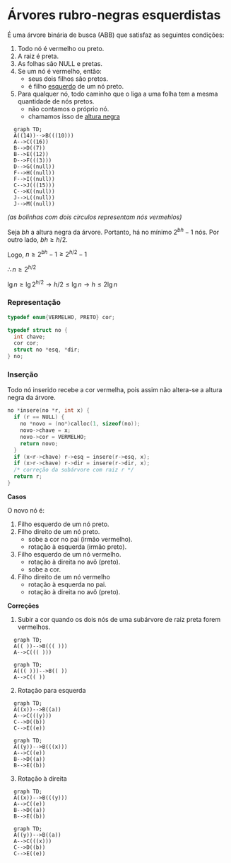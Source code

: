 # Árvores rubro-negras esquerdistas

É uma árvore binária de busca (ABB) que satisfaz as seguintes condições:

1. Todo nó é vermelho ou preto.
2. A raiz é preta.
3. As folhas são NULL e pretas.
4. Se um nó é vermelho, então:
    - seus dois filhos são pretos.
    - é filho <ins>esquerdo</ins> de um nó preto.
5. Para qualquer nó, todo caminho que o liga a uma folha tem a mesma quantidade de nós pretos.
    - não contamos o próprio nó.
    - chamamos isso de <ins>altura negra</ins>

```mermaid
  graph TD;
  A((14))-->B(((10)))
  A-->C((16))
  B-->D((7))
  B-->E((12))
  D-->F(((3)))
  D-->G((null))
  F-->H((null))
  F-->I((null))
  C-->J(((15)))
  C-->K((null))
  J-->L((null))
  J-->M((null))
```
*(as bolinhas com dois circulos representam nós vermehlos)*

Seja $bh$ a altura negra da árvore. Portanto, há no mínimo $2^{bh}-1$ nós. Por outro lado, $bh \ge h/2$.

Logo, $n \ge 2^{bh}-1 \ge 2^{h/2}-1$

$\therefore n \ge 2^{h/2}$

$\lg n \ge \lg 2^{h/2} \rightarrow h/2 \le \lg n \rightarrow h \le 2\lg n$

### Representação

```c
typedef enum{VERMELHO, PRETO} cor;

typedef struct no {
  int chave;
  cor cor;
  struct no *esq, *dir;
} no;
```

### Inserção

Todo nó inserido recebe a cor vermelha, pois assim não altera-se a altura negra da árvore.

```c
no *insere(no *r, int x) {
  if (r == NULL) {
    no *novo = (no*)calloc(1, sizeof(no));
    novo->chave = x;
    novo->cor = VERMELHO;
    return novo;
  }
  if (x<r->chave) r->esq = insere(r->esq, x);
  if (x>r->chave) r->dir = insere(r->dir, x);
  /* correção da subárvore com raiz r */
  return r;
}
```

**Casos**

O novo nó é:
1. Filho esquerdo de um nó preto.
2. Filho direito de um nó preto.
    - sobe a cor no pai (irmão vermelho).
    - rotação à esquerda (irmão preto).
3. Filho esquerdo de um nó vermelho.
    - rotação à direita no avô (preto).
    - sobe a cor.
4. Filho direito de um nó vermelho
    - rotação à esquerda no pai.
    - rotação à direita no avô (preto).

**Correções**

1. Subir a cor quando os dois nós de uma subárvore de raiz preta forem vermelhos.

```mermaid
  graph TD;
  A(( ))-->B((( )))
  A-->C((( )))
```
```mermaid
  graph TD;
  A((( )))-->B(( ))
  A-->C(( ))
```
2. Rotação para esquerda

```mermaid
  graph TD;
  A((x))-->B((a))
  A-->C(((y)))
  C-->D((b))
  C-->E((e))
```
```mermaid
  graph TD;
  A((y))-->B(((x)))
  A-->C((e))
  B-->D((a))
  B-->E((b))
```
3. Rotação à direita

```mermaid
  graph TD;
  A((x))-->B(((y)))
  A-->C((e))
  B-->D((a))
  B-->E((b))
```
```mermaid
  graph TD;
  A((y))-->B((a))
  A-->C(((x)))
  C-->D((b))
  C-->E((e))
```